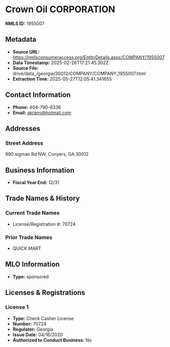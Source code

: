 # Crown Oil CORPORATION

**NMLS ID:** 1955007

## Metadata
- **Source URL:** https://nmlsconsumeraccess.org/EntityDetails.aspx/COMPANY/1955007
- **Data Timestamp:** 2025-02-26T17:21:45.302Z
- **Source File:** drive/data_/georgia/30012/COMPANY/COMPANY_1955007.html
- **Extraction Time:** 2025-05-27T12:05:41.341655

## Contact Information
- **Phone:** 404-790-8336
- **Email:** akrami@hotmail.com

## Addresses
### Street Address
990 sigman Rd NW; Conyers, GA 30012

## Business Information
- **Fiscal Year End:** 12/31

## Trade Names & History
### Current Trade Names
- License/Registration #: 70724

### Prior Trade Names
- QUICK MART

## MLO Information
- **Type:** sponsored

## Licenses & Registrations

### License 1
- **Type:** Check Casher License
- **Number:** 70724
- **Regulator:** Georgia
- **Issue Date:** 04/16/2020
- **Authorized to Conduct Business:** No
